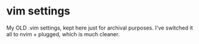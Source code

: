 # vim settings
My OLD .vim settings, kept here just for archival purposes. I've switched it all to nvim + plugged, which is much cleaner.
